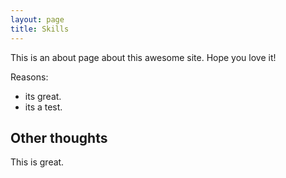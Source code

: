 ```yaml
---
layout: page
title: Skills
---
```


This is an about page about this awesome site.
Hope you love it!

Reasons:
- its great.
- its a test.

## Other thoughts

This is great.
